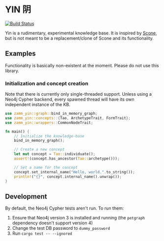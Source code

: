 # YIN 阴

[![Build Status](https://travis-ci.com/amosjyng/yin.svg?branch=master)](https://travis-ci.com/amosjyng/yin)

Yin is a rudimentary, experimental knowledge base. It is inspired by [Scone](https://github.com/sfahlman/scone), but is not meant to be a replacement/clone of Scone and its functionality.

## Examples

Functionality is basically non-existent at the moment. Please do not use this library.

### Initialization and concept creation

Note that there is currently only single-threaded support. Unless using a Neo4j Cypher backend, every spawned thread will have its own independent instance of the KB.

```rust
use zamm_yin::graph::bind_in_memory_graph;
use zamm_yin::concepts::{Tao, ArchetypeTrait, FormTrait};
use zamm_yin::wrappers::CommonNodeTrait;

fn main() {
    // Initialize the knowledge-base
    bind_in_memory_graph();

    // Create a new concept
    let mut concept = Tao::individuate();
    assert!(concept.has_ancestor(Tao::archetype()));

    // Set a name for the concept
    concept.set_internal_name("Hello, world.".to_string());
    println!("{}", concept.internal_name().unwrap());
}
```

## Development

By default, the Neo4j Cypher tests aren't run. To run them: 

 1. Ensure that Neo4j version 3 is installed and running (the `petgraph` dependency doesn't support version 4)
 2. Change the test DB password to `dummy_password`
 3. Run `cargo test -- --ignored`
